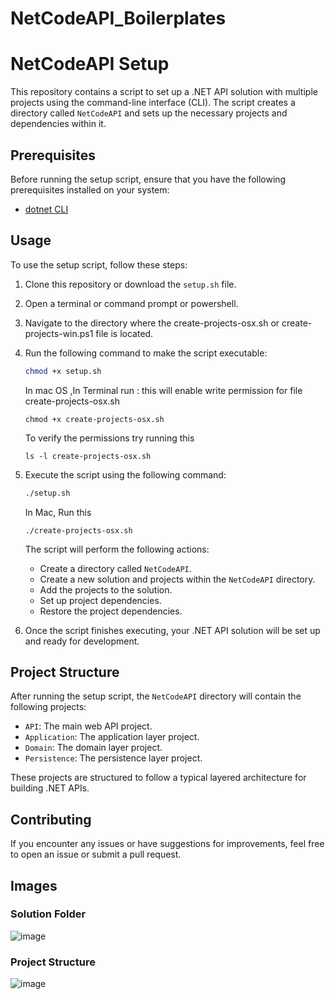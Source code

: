 # NetCodeAPI_Boilerplates
# NetCodeAPI Setup

This repository contains a script to set up a .NET API solution with multiple projects using the command-line interface (CLI). The script creates a directory called `NetCodeAPI` and sets up the necessary projects and dependencies within it.

## Prerequisites

Before running the setup script, ensure that you have the following prerequisites installed on your system:

- [dotnet CLI](https://dotnet.microsoft.com/download)

## Usage

To use the setup script, follow these steps:

1. Clone this repository or download the `setup.sh` file.
2. Open a terminal or command prompt or powershell.
3. Navigate to the directory where the create-projects-osx.sh or create-projects-win.ps1 file is located.
4. Run the following command to make the script executable:

   ```bash
   chmod +x setup.sh
   ```
   In mac OS ,In Terminal run : this will enable write permission for file create-projects-osx.sh 
   ```
   chmod +x create-projects-osx.sh 
   ```
   
   To verify the permissions try running this
   
   ```
   ls -l create-projects-osx.sh
   ```
   
5. Execute the script using the following command:

   ```bash
   ./setup.sh
   ```
   
   In Mac, Run this
   ```
   ./create-projects-osx.sh
   ```
   

   The script will perform the following actions:

   - Create a directory called `NetCodeAPI`.
   - Create a new solution and projects within the `NetCodeAPI` directory.
   - Add the projects to the solution.
   - Set up project dependencies.
   - Restore the project dependencies.

6. Once the script finishes executing, your .NET API solution will be set up and ready for development.

## Project Structure

After running the setup script, the `NetCodeAPI` directory will contain the following projects:

- `API`: The main web API project.
- `Application`: The application layer project.
- `Domain`: The domain layer project.
- `Persistence`: The persistence layer project.

These projects are structured to follow a typical layered architecture for building .NET APIs.

## Contributing

If you encounter any issues or have suggestions for improvements, feel free to open an issue or submit a pull request.

## Images
### Solution Folder
![image](https://github.com/ebenvpaul/NetCodeAPI_Boilerplates/assets/24457351/c9a7a2fd-a263-44ba-a96d-7e8414a3b789)
### Project Structure
![image](https://github.com/ebenvpaul/NetCodeAPI_Boilerplates/assets/24457351/7405c7a8-1afc-4626-8279-4ac6748d4dd2)

